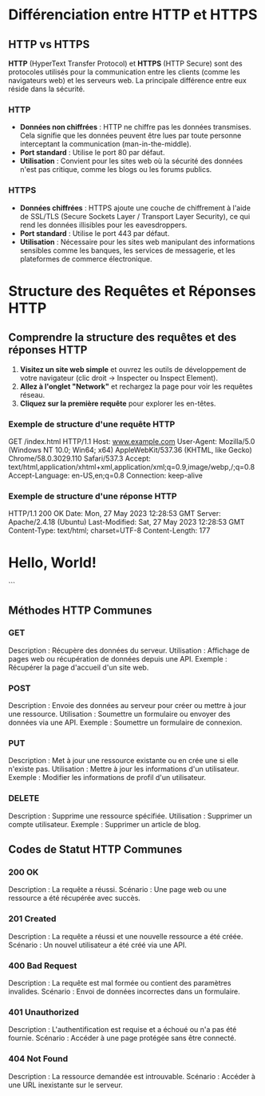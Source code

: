 # Différenciation entre HTTP et HTTPS

## HTTP vs HTTPS

**HTTP** (HyperText Transfer Protocol) et **HTTPS** (HTTP Secure) sont des protocoles utilisés pour la communication entre les clients (comme les navigateurs web) et les serveurs web. La principale différence entre eux réside dans la sécurité.

### HTTP
- **Données non chiffrées** : HTTP ne chiffre pas les données transmises. Cela signifie que les données peuvent être lues par toute personne interceptant la communication (man-in-the-middle).
- **Port standard** : Utilise le port 80 par défaut.
- **Utilisation** : Convient pour les sites web où la sécurité des données n'est pas critique, comme les blogs ou les forums publics.

### HTTPS
- **Données chiffrées** : HTTPS ajoute une couche de chiffrement à l'aide de SSL/TLS (Secure Sockets Layer / Transport Layer Security), ce qui rend les données illisibles pour les eavesdroppers.
- **Port standard** : Utilise le port 443 par défaut.
- **Utilisation** : Nécessaire pour les sites web manipulant des informations sensibles comme les banques, les services de messagerie, et les plateformes de commerce électronique.

# Structure des Requêtes et Réponses HTTP

## Comprendre la structure des requêtes et des réponses HTTP

1. **Visitez un site web simple** et ouvrez les outils de développement de votre navigateur (clic droit -> Inspecter ou Inspect Element).
2. **Allez à l'onglet "Network"** et rechargez la page pour voir les requêtes réseau.
3. **Cliquez sur la première requête** pour explorer les en-têtes.

### Exemple de structure d'une requête HTTP

GET /index.html HTTP/1.1
Host: www.example.com
User-Agent: Mozilla/5.0 (Windows NT 10.0; Win64; x64) AppleWebKit/537.36 (KHTML, like Gecko) Chrome/58.0.3029.110 Safari/537.3
Accept: text/html,application/xhtml+xml,application/xml;q=0.9,image/webp,/;q=0.8
Accept-Language: en-US,en;q=0.8
Connection: keep-alive


### Exemple de structure d'une réponse HTTP

HTTP/1.1 200 OK
Date: Mon, 27 May 2023 12:28:53 GMT
Server: Apache/2.4.18 (Ubuntu)
Last-Modified: Sat, 27 May 2023 12:28:53 GMT
Content-Type: text/html; charset=UTF-8
Content-Length: 177

<html>
<body>
<h1>Hello, World!</h1>
</body>
</html>
```

## Méthodes HTTP Communes
### GET
Description : Récupère des données du serveur.
Utilisation : Affichage de pages web ou récupération de données depuis une API.
Exemple : Récupérer la page d'accueil d'un site web.
### POST
Description : Envoie des données au serveur pour créer ou mettre à jour une ressource.
Utilisation : Soumettre un formulaire ou envoyer des données via une API.
Exemple : Soumettre un formulaire de connexion.
### PUT
Description : Met à jour une ressource existante ou en crée une si elle n'existe pas.
Utilisation : Mettre à jour les informations d'un utilisateur.
Exemple : Modifier les informations de profil d'un utilisateur.
### DELETE
Description : Supprime une ressource spécifiée.
Utilisation : Supprimer un compte utilisateur.
Exemple : Supprimer un article de blog.

## Codes de Statut HTTP Communes
### 200 OK
Description : La requête a réussi.
Scénario : Une page web ou une ressource a été récupérée avec succès.
### 201 Created
Description : La requête a réussi et une nouvelle ressource a été créée.
Scénario : Un nouvel utilisateur a été créé via une API.
### 400 Bad Request
Description : La requête est mal formée ou contient des paramètres invalides.
Scénario : Envoi de données incorrectes dans un formulaire.
### 401 Unauthorized
Description : L'authentification est requise et a échoué ou n'a pas été fournie.
Scénario : Accéder à une page protégée sans être connecté.
### 404 Not Found
Description : La ressource demandée est introuvable.
Scénario : Accéder à une URL inexistante sur le serveur.
